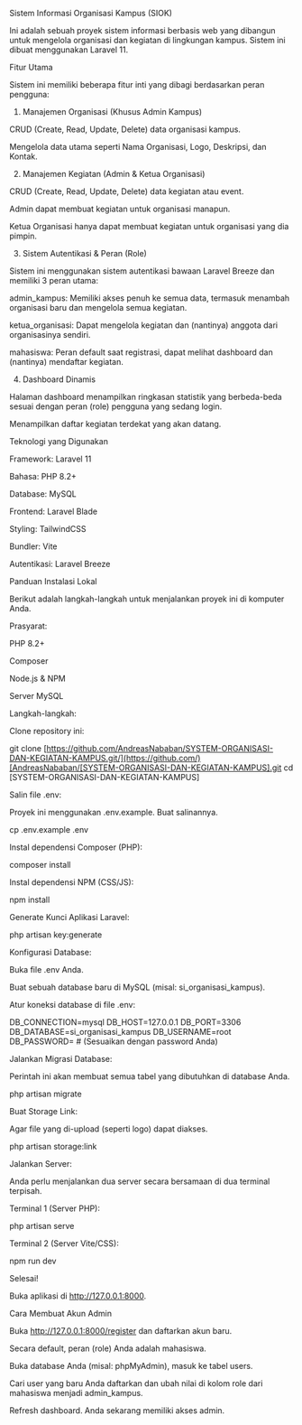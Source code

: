 Sistem Informasi Organisasi Kampus (SIOK)

Ini adalah sebuah proyek sistem informasi berbasis web yang dibangun untuk mengelola organisasi dan kegiatan di lingkungan kampus. Sistem ini dibuat menggunakan Laravel 11.

Fitur Utama

Sistem ini memiliki beberapa fitur inti yang dibagi berdasarkan peran pengguna:

1. Manajemen Organisasi (Khusus Admin Kampus)

CRUD (Create, Read, Update, Delete) data organisasi kampus.

Mengelola data utama seperti Nama Organisasi, Logo, Deskripsi, dan Kontak.

2. Manajemen Kegiatan (Admin & Ketua Organisasi)

CRUD (Create, Read, Update, Delete) data kegiatan atau event.

Admin dapat membuat kegiatan untuk organisasi manapun.

Ketua Organisasi hanya dapat membuat kegiatan untuk organisasi yang dia pimpin.

3. Sistem Autentikasi & Peran (Role)

Sistem ini menggunakan sistem autentikasi bawaan Laravel Breeze dan memiliki 3 peran utama:

admin_kampus: Memiliki akses penuh ke semua data, termasuk menambah organisasi baru dan mengelola semua kegiatan.

ketua_organisasi: Dapat mengelola kegiatan dan (nantinya) anggota dari organisasinya sendiri.

mahasiswa: Peran default saat registrasi, dapat melihat dashboard dan (nantinya) mendaftar kegiatan.

4. Dashboard Dinamis

Halaman dashboard menampilkan ringkasan statistik yang berbeda-beda sesuai dengan peran (role) pengguna yang sedang login.

Menampilkan daftar kegiatan terdekat yang akan datang.

Teknologi yang Digunakan

Framework: Laravel 11

Bahasa: PHP 8.2+

Database: MySQL

Frontend: Laravel Blade

Styling: TailwindCSS

Bundler: Vite

Autentikasi: Laravel Breeze

Panduan Instalasi Lokal

Berikut adalah langkah-langkah untuk menjalankan proyek ini di komputer Anda.

Prasyarat:

PHP 8.2+

Composer

Node.js & NPM

Server MySQL

Langkah-langkah:

Clone repository ini:

git clone [https://github.com/AndreasNababan/SYSTEM-ORGANISASI-DAN-KEGIATAN-KAMPUS.git/](https://github.com/)[AndreasNababan/[SYSTEM-ORGANISASI-DAN-KEGIATAN-KAMPUS].git
cd [SYSTEM-ORGANISASI-DAN-KEGIATAN-KAMPUS]


Salin file .env:

Proyek ini menggunakan .env.example. Buat salinannya.

cp .env.example .env


Instal dependensi Composer (PHP):

composer install


Instal dependensi NPM (CSS/JS):

npm install


Generate Kunci Aplikasi Laravel:

php artisan key:generate


Konfigurasi Database:

Buka file .env Anda.

Buat sebuah database baru di MySQL (misal: si_organisasi_kampus).

Atur koneksi database di file .env:

DB_CONNECTION=mysql
DB_HOST=127.0.0.1
DB_PORT=3306
DB_DATABASE=si_organisasi_kampus
DB_USERNAME=root
DB_PASSWORD= # (Sesuaikan dengan password Anda)


Jalankan Migrasi Database:

Perintah ini akan membuat semua tabel yang dibutuhkan di database Anda.

php artisan migrate


Buat Storage Link:

Agar file yang di-upload (seperti logo) dapat diakses.

php artisan storage:link


Jalankan Server:

Anda perlu menjalankan dua server secara bersamaan di dua terminal terpisah.

Terminal 1 (Server PHP):

php artisan serve


Terminal 2 (Server Vite/CSS):

npm run dev


Selesai!

Buka aplikasi di http://127.0.0.1:8000.

Cara Membuat Akun Admin

Buka http://127.0.0.1:8000/register dan daftarkan akun baru.

Secara default, peran (role) Anda adalah mahasiswa.

Buka database Anda (misal: phpMyAdmin), masuk ke tabel users.

Cari user yang baru Anda daftarkan dan ubah nilai di kolom role dari mahasiswa menjadi admin_kampus.

Refresh dashboard. Anda sekarang memiliki akses admin.
